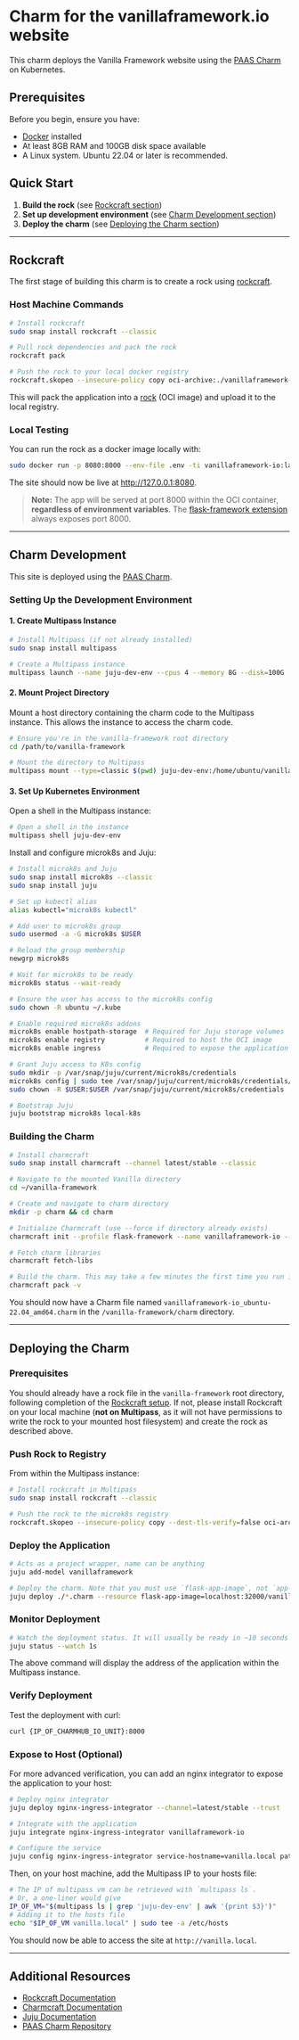 # Charm for the vanillaframework.io website

This charm deploys the Vanilla Framework website using the [PAAS Charm](https://github.com/canonical/paas-charm) on Kubernetes.

## Prerequisites

Before you begin, ensure you have:

- [Docker](https://docs.docker.com/get-docker/) installed
- At least 8GB RAM and 100GB disk space available
- A Linux system. Ubuntu 22.04 or later is recommended.

## Quick Start

1. **Build the rock** (see [Rockcraft section](#rockcraft))
2. **Set up development environment** (see [Charm Development section](#charm-development))
3. **Deploy the charm** (see [Deploying the Charm section](#deploying-the-charm))

---

## Rockcraft

The first stage of building this charm is to create a rock using [rockcraft](https://documentation.ubuntu.com/rockcraft).

### Host Machine Commands

```bash
# Install rockcraft
sudo snap install rockcraft --classic

# Pull rock dependencies and pack the rock
rockcraft pack

# Push the rock to your local docker registry
rockcraft.skopeo --insecure-policy copy oci-archive:./vanillaframework-io_0.1_amd64.rock docker-daemon:vanillaframework-io:latest
```

This will pack the application into a [rock](https://documentation.ubuntu.com/rockcraft/en/latest/explanation/rocks/) (OCI image) and upload it to the local registry.

### Local Testing

You can run the rock as a docker image locally with:

```bash
sudo docker run -p 8080:8000 --env-file .env -ti vanillaframework-io:latest
```

The site should now be live at http://127.0.0.1:8080.

> **Note:** The app will be served at port 8000 within the OCI container, **regardless of environment variables**. The [flask-framework extension](https://documentation.ubuntu.com/rockcraft/en/latest/reference/extensions/flask-framework/#flask-framework) always exposes port 8000.

---

## Charm Development

This site is deployed using the [PAAS Charm](https://github.com/canonical/paas-charm).

### Setting Up the Development Environment

#### 1. Create Multipass Instance

```bash
# Install Multipass (if not already installed)
sudo snap install multipass

# Create a Multipass instance
multipass launch --name juju-dev-env --cpus 4 --memory 8G --disk=100G
```

#### 2. Mount Project Directory

Mount a host directory containing the charm code to the Multipass instance. This allows the instance to access the charm code.

```bash
# Ensure you're in the vanilla-framework root directory
cd /path/to/vanilla-framework

# Mount the directory to Multipass
multipass mount --type=classic $(pwd) juju-dev-env:/home/ubuntu/vanilla-framework
```

#### 3. Set Up Kubernetes Environment

Open a shell in the Multipass instance:

```bash
# Open a shell in the instance
multipass shell juju-dev-env
```

Install and configure microk8s and Juju:

```bash
# Install microk8s and Juju
sudo snap install microk8s --classic
sudo snap install juju

# Set up kubectl alias
alias kubectl="microk8s kubectl"

# Add user to microk8s group
sudo usermod -a -G microk8s $USER

# Reload the group membership
newgrp microk8s

# Wait for microk8s to be ready
microk8s status --wait-ready

# Ensure the user has access to the microk8s config
sudo chown -R ubuntu ~/.kube

# Enable required microk8s addons
microk8s enable hostpath-storage  # Required for Juju storage volumes
microk8s enable registry          # Required to host the OCI image
microk8s enable ingress           # Required to expose the application

# Grant Juju access to K8s config
sudo mkdir -p /var/snap/juju/current/microk8s/credentials
microk8s config | sudo tee /var/snap/juju/current/microk8s/credentials/client.config
sudo chown -R $USER:$USER /var/snap/juju/current/microk8s/credentials

# Bootstrap Juju
juju bootstrap microk8s local-k8s
```

### Building the Charm

```bash
# Install charmcraft
sudo snap install charmcraft --channel latest/stable --classic

# Navigate to the mounted Vanilla directory
cd ~/vanilla-framework

# Create and navigate to charm directory
mkdir -p charm && cd charm

# Initialize Charmcraft (use --force if directory already exists)
charmcraft init --profile flask-framework --name vanillaframework-io --force

# Fetch charm libraries
charmcraft fetch-libs

# Build the charm. This may take a few minutes the first time you run it.
charmcraft pack -v
```

You should now have a Charm file named `vanillaframework-io_ubuntu-22.04_amd64.charm` in the `/vanilla-framework/charm` directory.

---

## Deploying the Charm

### Prerequisites

You should already have a rock file in the `vanilla-framework` root directory, following completion of the [Rockcraft setup](#rockcraft). If not, please install Rockcraft on your local machine (**not on Multipass**, as it will not have permissions to write the rock to your mounted host filesystem) and create the rock as described above.

### Push Rock to Registry

From within the Multipass instance:

```bash
# Install rockcraft in Multipass
sudo snap install rockcraft --classic

# Push the rock to the microk8s registry
rockcraft.skopeo --insecure-policy copy --dest-tls-verify=false oci-archive:../vanillaframework-io_0.1_amd64.rock docker://localhost:32000/vanillaframework-io:latest
```

### Deploy the Application

```bash
# Acts as a project wrapper, name can be anything
juju add-model vanillaframework

# Deploy the charm. Note that you must use `flask-app-image`, not `app-image`, as the resource identifier, and the resource name must map exactly to the image name that was pushed to the registry.
juju deploy ./*.charm --resource flask-app-image=localhost:32000/vanillaframework-io:latest
```

### Monitor Deployment

```bash
# Watch the deployment status. It will usually be ready in ~10 seconds or less.
juju status --watch 1s
```

The above command will display the address of the application within the Multipass instance.

### Verify Deployment

Test the deployment with curl:

```bash
curl {IP_OF_CHARMHUB_IO_UNIT}:8000
```

### Expose to Host (Optional)

For more advanced verification, you can add an nginx integrator to expose the application to your host:

```bash
# Deploy nginx integrator
juju deploy nginx-ingress-integrator --channel=latest/stable --trust

# Integrate with the application
juju integrate nginx-ingress-integrator vanillaframework-io

# Configure the service
juju config nginx-ingress-integrator service-hostname=vanilla.local path-routes=/
```

Then, on your host machine, add the Multipass IP to your hosts file:

```bash
# The IP of multipass vm can be retrieved with `multipass ls`.
# Or, a one-liner would give
IP_OF_VM="$(multipass ls | grep 'juju-dev-env' | awk '{print $3}')"
# Adding it to the hosts file
echo "$IP_OF_VM vanilla.local" | sudo tee -a /etc/hosts
```

You should now be able to access the site at `http://vanilla.local`.

---

## Additional Resources

- [Rockcraft Documentation](https://documentation.ubuntu.com/rockcraft)
- [Charmcraft Documentation](https://canonical-charmcraft.readthedocs-hosted.com/stable/)
- [Juju Documentation](https://juju.is/docs)
- [PAAS Charm Repository](https://github.com/canonical/paas-charm)
